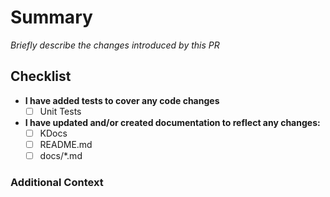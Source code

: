 <!-- Link the issue associated with this PR -->
# Summary
_Briefly describe the changes introduced by this PR_

## Checklist
<!-- Replace [ ] with [x] to indicate completion -->

- **I have added tests to cover any code changes**
  - [ ] Unit Tests
- **I have updated and/or created documentation to reflect any changes:**
  - [ ] KDocs
  - [ ] README.md
  - [ ] docs/*.md

### Additional Context
<!-- Add any other context or screenshots about the PR -->
